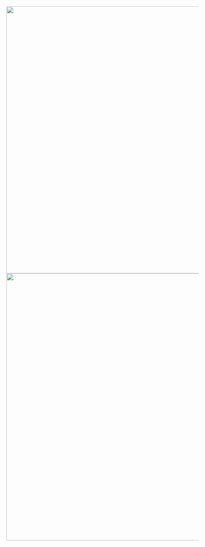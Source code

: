 <div align="center">
  <img src="https://github.com/user-attachments/assets/2e159d5c-5eca-41a0-b98f-f7515ac67f56" width="700px">
  <div width=10px>
  </div>
  <img src="https://github.com/user-attachments/assets/b373af73-458b-4aff-ab6a-596ef2841039" width="700px">
</div>

